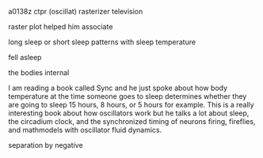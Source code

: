 a0138z ctpr
 (oscillat) rasterizer
television

raster plot
helped him associate 

long sleep or short sleep patterns
with sleep temperature

fell asleep

the bodies internal 

I am reading a book called Sync and he just spoke about how body temperature at the time someone goes to sleep determines whether they are going to sleep 15 hours, 8 hours, or 5 hours for example. This is a really interesting book about how oscillators work but he talks a lot about sleep, the circadium clock, and the synchronized timing of neurons firing, fireflies, and mathmodels with oscillator fluid dynamics.

separation by negative
